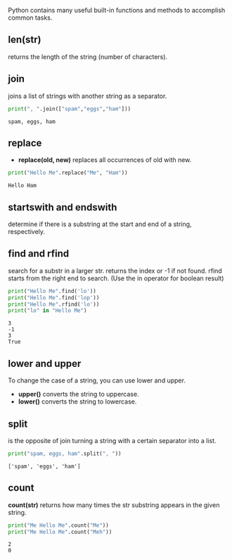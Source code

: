 

Python contains many useful built-in functions and methods to accomplish common tasks.

## **len(str)** 

returns the length of the string (number of characters).
## join 
joins a list of strings with another string as a separator.
``` py
print(", ".join(["spam","eggs","ham"]))
```
```
spam, eggs, ham
```
## replace
- **replace(old, new)** replaces all occurrences of old with new.

``` py
print("Hello Me".replace("Me", "Ham"))
```
```
Hello Ham
```
## startswith and endswith 
determine if there is a substring at the start and end of a string, respectively.

## find and rfind
search for a substr in a larger str. returns the index or -1 if not found. rfind starts from the right end to search. (Use the in operator for boolean result)
``` py
print("Hello Me".find('lo'))
print("Hello Me".find('lop'))
print("Hello Me".rfind('lo'))
print("lo" in "Hello Me")
```
```
3
-1
3
True
```
## lower and upper 
To change the case of a string, you can use lower and upper.
- **upper()** converts the string to uppercase.
- **lower()** converts the string to lowercase.
## split 
is the opposite of join turning a string with a certain separator into a list.
``` py
print("spam, eggs, ham".split(", "))
```
```
['spam', 'eggs', 'ham']
```
## count 

**count(str)** returns how many times the str substring appears in the given string.

``` py
print("Me Hello Me".count("Me"))
print("Me Hello Me".count("Meh"))
```
```
2
0
```
